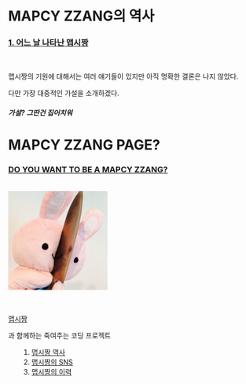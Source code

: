 
<html>

<head>
<title>history.mapcy</title>
<meta charset="utf-8">
</head>

<body>
	

<h1><strong>MAPCY ZZANG의 역사 

</h1></strong>

<h3><U><strong>1. 어느 날 나타난 맵시짱

</U></h1></strong>

<br>
<p>
맵시짱의 기원에 대해서는 여러 얘기들이 있지만 아직 명확한 결론은 나지 않았다.
</p>
다만 가장 대중적인 가설을 소개하겠다.
<p>
<h5><strong>가설? 그딴건 집어치워</strong></h5>
</p>








</body>

</html>

<!doctype html>
<html>

<head>

<title>MAPCY ZZANG</title>
<!-- title: 페이지 제목 -->
<meta charset="utf-8">
<!-- utf8 -->

</head>

<body>


<h1><strong>MAPCY ZZANG PAGE?

</h1></strong>


<h3><U><strong>DO YOU WANT TO BE A MAPCY ZZANG?

</U></h1></strong>
<!-- h1~h6: 글자크기
숫자 높을수록 작아진다 -->
<!-- <u>밑줄  -->
<!-- <strong> 굵은 글씨 -->


<p style="margin-top: 10px;: ">
	<!-- 단락 띄기 사이즈 조절 가능 -->


<br>
<!-- <br> 단락 하나 띄기 -->
<img src="knife_rabbit.jpg" width="40%">
<!-- 이미지<img src='' -->


</p>

<!-- <p>의 기능은 <b>와 같지만 <b>는 </b> 필용없음, <p>는 단락 처음,끝</p> 표시-->

<br>

<a href="https://www.youtube.com/watch?v=rKkNcd_svno"> 맵시짱</a>

과 함께하는 죽여주는 코딩 프로젝트 
<ul>
<ol> 
	<!-- <ol> 자동으로 목차 번호 생성 -->
<li><a href= "history.html">맵시짱 역사</li>
<li><a href= "sns">맵시짱의 SNS</li>
<li><a href= "cureer">맵시짱의 이력</li>
</ol>
<!-- 목차간의 경계 <ul> -->
</ul>




</body>
</html>
